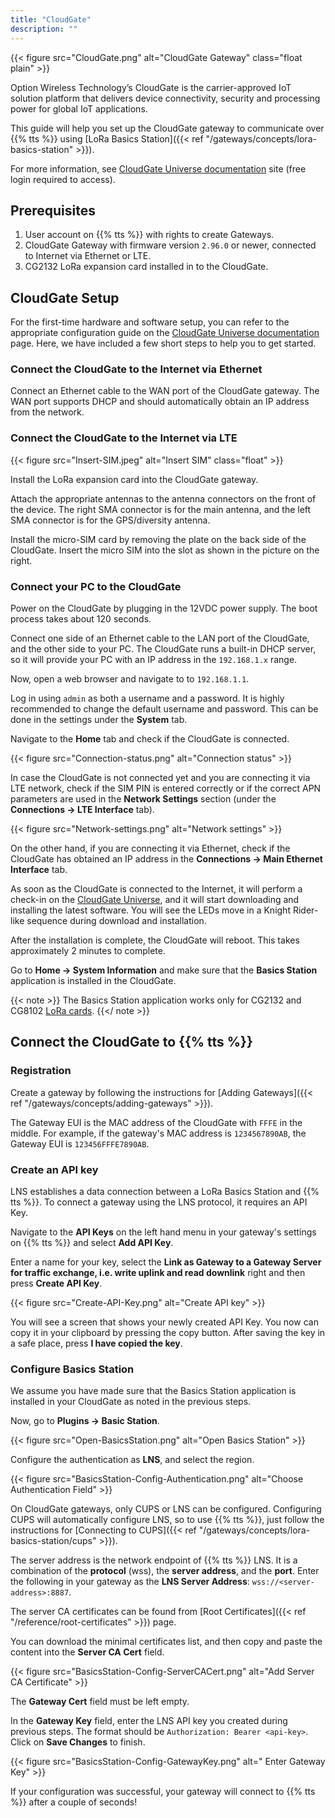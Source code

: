 ```yaml
---
title: "CloudGate"
description: ""
---
```


{{< figure src="CloudGate.png" alt="CloudGate Gateway" class="float plain" >}}

Option Wireless Technology’s CloudGate is the carrier-approved IoT solution platform that delivers device connectivity, security and processing power for global IoT applications.

This guide will help you set up the CloudGate gateway to communicate over {{% tts %}} using [LoRa Basics Station]({{< ref "/gateways/concepts/lora-basics-station" >}}).

<!--more-->

For more information, see [CloudGate Universe documentation](https://cloudgateuniverse.com/docs/cloudgate-universe-guide) site (free login required to access).

## Prerequisites

1. User account on {{% tts %}} with rights to create Gateways.
2. CloudGate Gateway with firmware version `2.96.0` or newer, connected to Internet via Ethernet or LTE. 
3. CG2132 LoRa expansion card installed in to the CloudGate. 

## CloudGate Setup

For the first-time hardware and software setup, you can refer to the appropriate configuration guide on the [CloudGate Universe documentation](https://cloudgateuniverse.com/docs/cloudgate-user-guide) page. Here, we have included a few short steps to help you to get started.

### Connect the CloudGate to the Internet via Ethernet 

Connect an Ethernet cable to the WAN port of the CloudGate gateway. The WAN port supports DHCP and should automatically obtain an IP address from the network.

### Connect the CloudGate to the Internet via LTE
  
{{< figure src="Insert-SIM.jpeg" alt="Insert SIM" class="float" >}}

Install the LoRa expansion card into the CloudGate gateway.
  
Attach the appropriate antennas to the antenna connectors on the front of the device. The right SMA connector is for the main antenna, and the left SMA connector is for the GPS/diversity antenna.
   
Install the micro-SIM card by removing the plate on the back side of the CloudGate. Insert the micro SIM into the slot as shown in the picture on the right.

### Connect your PC to the CloudGate

Power on the CloudGate by plugging in the 12VDC power supply. The boot process takes about 120 seconds.
   
Connect one side of an Ethernet cable to the LAN port of the CloudGate, and the other side to your PC. The CloudGate runs a built-in DHCP server, so it will provide your PC with an IP address in the `192.168.1.x` range.
   
Now, open a web browser and navigate to to `192.168.1.1`.
   
Log in using `admin` as both a username and a password. It is highly recommended to change the default username and password. This can be done in the settings under the **System** tab.

Navigate to the **Home** tab and check if the CloudGate is connected.

{{< figure src="Connection-status.png" alt="Connection status" >}}  
 
 In case the CloudGate is not connected yet and you are connecting it via LTE network, check if the SIM PIN is entered correctly or if the correct APN parameters are used in the **Network Settings** section (under the **Connections &#8594; LTE Interface** tab).
  
{{< figure src="Network-settings.png" alt="Network settings" >}}

On the other hand, if you are connecting it via Ethernet, check if the CloudGate has obtained an IP address in the **Connections &#8594; Main Ethernet Interface** tab.

As soon as the CloudGate is connected to the Internet, it will perform a check-in on the [CloudGate Universe](https://cloudgateuniverse.com), and it will start downloading and installing the latest software. You will see the LEDs move in a Knight Rider-like sequence during download and installation.

After the installation is complete, the CloudGate will reboot. This takes approximately 2 minutes to complete.

Go to **Home &#8594; System Information** and make sure that the **Basics Station** application is installed in the CloudGate.

{{< note >}} The Basics Station application works only for CG2132 and CG8102 [LoRa cards](https://cloudgateuniverse.com/docs/lora-card-family). {{</ note >}}

## Connect the CloudGate to {{% tts %}}

### Registration

Create a gateway by following the instructions for [Adding Gateways]({{< ref "/gateways/concepts/adding-gateways" >}}).

The Gateway EUI is the MAC address of the CloudGate with `FFFE` in the middle. For example, if the gateway's MAC address is `1234567890AB`, the Gateway EUI is `123456FFFE7890AB`.

### Create an API key

LNS establishes a data connection between a LoRa Basics Station and {{% tts %}}. To connect a gateway using the LNS protocol, it requires an API Key.

Navigate to the **API Keys** on the left hand menu in your gateway's settings on {{% tts %}} and select **Add API Key**. 

Enter a name for your key, select the **Link as Gateway to a Gateway Server for traffic exchange, i.e. write uplink and read downlink** right and then press **Create API Key**.

{{< figure src="Create-API-Key.png" alt="Create API key" >}}

You will see a screen that shows your newly created API Key. You now can copy it in your clipboard by pressing the copy button. After saving the key in a safe place, press **I have copied the key**. 

### Configure Basics Station

We assume you have made sure that the Basics Station application is installed in your CloudGate as noted in the previous steps.

Now, go to **Plugins &#8594; Basic Station**.

{{< figure src="Open-BasicsStation.png" alt="Open Basics Station" >}}

Configure the authentication as **LNS**, and select the region.

{{< figure src="BasicsStation-Config-Authentication.png" alt="Choose Authentication Field" >}}

On CloudGate gateways, only CUPS or LNS can be configured. Configuring CUPS will automatically configure LNS, so to use {{% tts %}}, just follow the instructions for [Connecting to CUPS]({{< ref "/gateways/concepts/lora-basics-station/cups" >}}).

The server address is the network endpoint of {{% tts %}} LNS. It is a combination of the **protocol** (wss), the **server address**, and the **port**. Enter the following in your gateway as the **LNS Server Address**: `wss://<server-address>:8887`.

The server CA certificates can be found from [Root Certificates]({{< ref "/reference/root-certificates" >}}) page.

You can download the minimal certificates list, and then copy and paste the content into the **Server CA Cert** field.

{{< figure src="BasicsStation-Config-ServerCACert.png" alt="Add Server CA Certificate" >}}

The **Gateway Cert** field must be left empty.

In the **Gateway Key** field, enter the LNS API key you created during previous steps. The format should be `Authorization: Bearer <api-key>`. Click on **Save Changes** to finish.

{{< figure src="BasicsStation-Config-GatewayKey.png" alt=" Enter Gateway Key" >}}

If your configuration was successful, your gateway will connect to {{% tts %}} after a couple of seconds!

